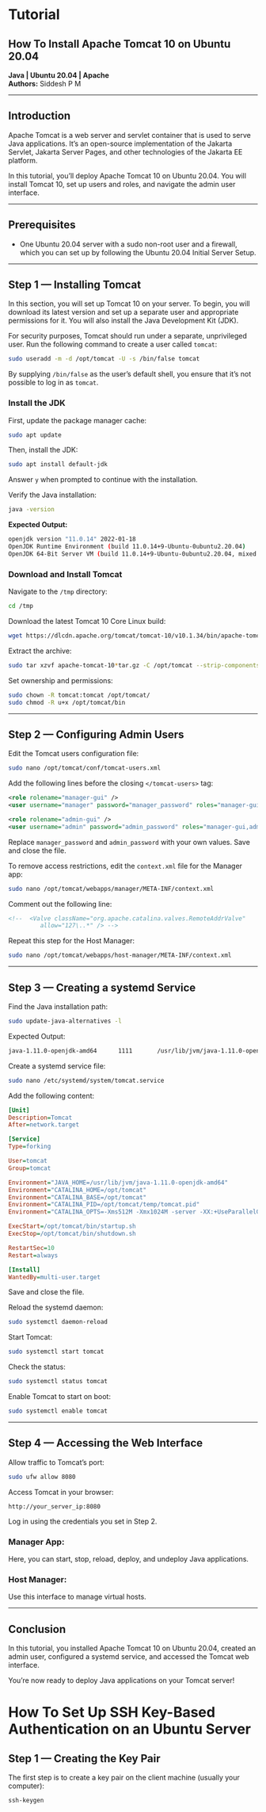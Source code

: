 # Tutorial

## How To Install Apache Tomcat 10 on Ubuntu 20.04

**Java | Ubuntu 20.04 | Apache**  
**Authors:** Siddesh P M

---

## Introduction

Apache Tomcat is a web server and servlet container that is used to serve Java applications. It’s an open-source implementation of the Jakarta Servlet, Jakarta Server Pages, and other technologies of the Jakarta EE platform.

In this tutorial, you’ll deploy Apache Tomcat 10 on Ubuntu 20.04. You will install Tomcat 10, set up users and roles, and navigate the admin user interface.

---

## Prerequisites

- One Ubuntu 20.04 server with a sudo non-root user and a firewall, which you can set up by following the Ubuntu 20.04 Initial Server Setup.

---

## Step 1 — Installing Tomcat

In this section, you will set up Tomcat 10 on your server. To begin, you will download its latest version and set up a separate user and appropriate permissions for it. You will also install the Java Development Kit (JDK).

For security purposes, Tomcat should run under a separate, unprivileged user. Run the following command to create a user called `tomcat`:

```bash
sudo useradd -m -d /opt/tomcat -U -s /bin/false tomcat
```

By supplying `/bin/false` as the user’s default shell, you ensure that it’s not possible to log in as `tomcat`.

### Install the JDK

First, update the package manager cache:

```bash
sudo apt update
```

Then, install the JDK:

```bash
sudo apt install default-jdk
```

Answer `y` when prompted to continue with the installation.

Verify the Java installation:

```bash
java -version
```

**Expected Output:**

```bash
openjdk version "11.0.14" 2022-01-18
OpenJDK Runtime Environment (build 11.0.14+9-Ubuntu-0ubuntu2.20.04)
OpenJDK 64-Bit Server VM (build 11.0.14+9-Ubuntu-0ubuntu2.20.04, mixed mode, sharing)
```

### Download and Install Tomcat

Navigate to the `/tmp` directory:

```bash
cd /tmp
```

Download the latest Tomcat 10 Core Linux build:

```bash
wget https://dlcdn.apache.org/tomcat/tomcat-10/v10.1.34/bin/apache-tomcat-10.1.34.tar.gz
```

Extract the archive:

```bash
sudo tar xzvf apache-tomcat-10*tar.gz -C /opt/tomcat --strip-components=1
```

Set ownership and permissions:

```bash
sudo chown -R tomcat:tomcat /opt/tomcat/
sudo chmod -R u+x /opt/tomcat/bin
```

---

## Step 2 — Configuring Admin Users

Edit the Tomcat users configuration file:

```bash
sudo nano /opt/tomcat/conf/tomcat-users.xml
```

Add the following lines before the closing `</tomcat-users>` tag:

```xml
<role rolename="manager-gui" />
<user username="manager" password="manager_password" roles="manager-gui" />

<role rolename="admin-gui" />
<user username="admin" password="admin_password" roles="manager-gui,admin-gui" />
```

Replace `manager_password` and `admin_password` with your own values. Save and close the file.

To remove access restrictions, edit the `context.xml` file for the Manager app:

```bash
sudo nano /opt/tomcat/webapps/manager/META-INF/context.xml
```

Comment out the following line:

```xml
<!--  <Valve className="org.apache.catalina.valves.RemoteAddrValve"
         allow="127\..*" /> -->
```

Repeat this step for the Host Manager:

```bash
sudo nano /opt/tomcat/webapps/host-manager/META-INF/context.xml
```

---

## Step 3 — Creating a systemd Service

Find the Java installation path:

```bash
sudo update-java-alternatives -l
```

Expected Output:

```bash
java-1.11.0-openjdk-amd64      1111       /usr/lib/jvm/java-1.11.0-openjdk-amd64
```

Create a systemd service file:

```bash
sudo nano /etc/systemd/system/tomcat.service
```

Add the following content:

```ini
[Unit]
Description=Tomcat
After=network.target

[Service]
Type=forking

User=tomcat
Group=tomcat

Environment="JAVA_HOME=/usr/lib/jvm/java-1.11.0-openjdk-amd64"
Environment="CATALINA_HOME=/opt/tomcat"
Environment="CATALINA_BASE=/opt/tomcat"
Environment="CATALINA_PID=/opt/tomcat/temp/tomcat.pid"
Environment="CATALINA_OPTS=-Xms512M -Xmx1024M -server -XX:+UseParallelGC"

ExecStart=/opt/tomcat/bin/startup.sh
ExecStop=/opt/tomcat/bin/shutdown.sh

RestartSec=10
Restart=always

[Install]
WantedBy=multi-user.target
```

Save and close the file.

Reload the systemd daemon:

```bash
sudo systemctl daemon-reload
```

Start Tomcat:

```bash
sudo systemctl start tomcat
```

Check the status:

```bash
sudo systemctl status tomcat
```

Enable Tomcat to start on boot:

```bash
sudo systemctl enable tomcat
```

---

## Step 4 — Accessing the Web Interface

Allow traffic to Tomcat’s port:

```bash
sudo ufw allow 8080
```

Access Tomcat in your browser:

```
http://your_server_ip:8080
```

Log in using the credentials you set in Step 2.

### Manager App:

Here, you can start, stop, reload, deploy, and undeploy Java applications.

### Host Manager:

Use this interface to manage virtual hosts.

---

## Conclusion

In this tutorial, you installed Apache Tomcat 10 on Ubuntu 20.04, created an admin user, configured a systemd service, and accessed the Tomcat web interface.

You’re now ready to deploy Java applications on your Tomcat server!

# How To Set Up SSH Key-Based Authentication on an Ubuntu Server

## Step 1 — Creating the Key Pair

The first step is to create a key pair on the client machine (usually your computer):

```shell
ssh-keygen

